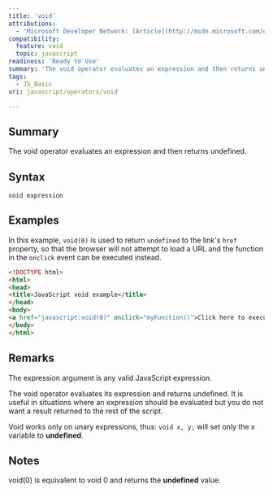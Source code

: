 ```yaml
---
title: 'void'
attributions:
  - 'Microsoft Developer Network: [Article](http://msdn.microsoft.com/en-us/library/ie/e17c7cbe(v=vs.94).aspx)'
compatibility:
  feature: void
  topic: javascript
readiness: 'Ready to Use'
summary: 'The void operator evaluates an expression and then returns undefined.'
tags:
  - JS_Basic
uri: javascript/operators/void

---
```

## Summary

The void operator evaluates an expression and then returns undefined.

## Syntax

    void expression

## Examples

In this example, `void(0)` is used to return `undefined` to the link's `href` property, so that the browser will not attempt to load a URL and the function in the `onclick` event can be executed instead.

``` html
<!DOCTYPE html>
<html>
<head>
<title>JavaScript void example</title>
</head>
<body>
<a href="javascript:void(0)" onclick="myFunction()">Click here to execute the function.</a>
</body>
</html>
```

## Remarks

The expression argument is any valid JavaScript expression.

The void operator evaluates its expression and returns undefined. It is useful in situations where an expression should be evaluated but you do not want a result returned to the rest of the script.

Void works only on unary expressions, thus: ` void x, y; ` will set only the x variable to **undefined**.

## Notes

void(0) is equivalent to void 0 and returns the **undefined** value.

